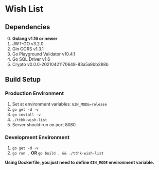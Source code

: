 # Wish List

## Dependencies

0. **Golang v1.16 or newer**
1. JWT-GO v3.2.0
2. Gin CORS v1.3.1
3. Go Playground Validator v10.4.1
4. Go SQL Driver v1.6
5. Crypto v0.0.0-20210421170649-83a5a9bb288b

## Build Setup

### Production Environment

1. Set at environment variables: `GIN_MODE=release`
2. `go get -d -v`
3. `go install -v`
4. `./tthk-wish-list`
5. Server should run on port 8080.

### Development Environment

1. `go get -d -v`
2. `go run .` **OR** `go build . && ./tthk-wish-list`

**Using Dockerfile, you just need to define `GIN_MODE` environment variable.**
